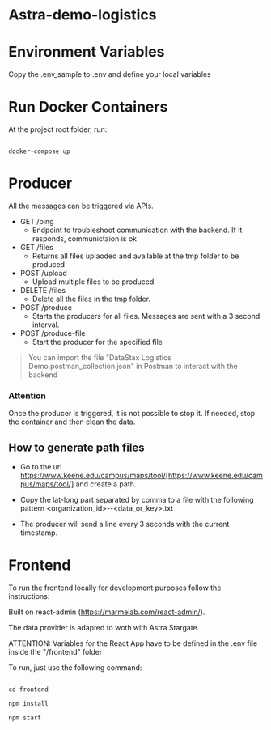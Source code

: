 # Astra-demo-logistics

# Environment Variables

Copy the .env_sample to .env and define your local variables

# Run Docker Containers

At the project root folder, run:

```

docker-compose up

```

# Producer

All the messages can be triggered via APIs.

- GET /ping
  - Endpoint to troubleshoot communication with the backend. If it responds, communictaion is ok
- GET /files
  - Returns all files uplaoded and available at the tmp folder to be produced
- POST /upload
  - Upload multiple files to be produced
- DELETE /files
  - Delete all the files in the tmp folder.
- POST /produce
  - Starts the producers for all files. Messages are sent with a 3 second interval.
- POST /produce-file
  - Start the producer for the specified file

> You can import the file "DataStax Logistics Demo.postman_collection.json" in Postman to interact with the backend

### Attention

Once the producer is triggered, it is not possible to stop it. If needed, stop the container and then clean the data.

## How to generate path files

- Go to the url https://www.keene.edu/campus/maps/tool/[https://www.keene.edu/campus/maps/tool/] and create a path.

- Copy the lat-long part separated by comma to a file with the following pattern <organization_id>-<device-id>-<data_or_key>.txt

- The producer will send a line every 3 seconds with the current timestamp.

# Frontend

To run the frontend locally for development purposes follow the instructions:

Built on react-admin (https://marmelab.com/react-admin/).

The data provider is adapted to woth with Astra Stargate.

ATTENTION: Variables for the React App have to be defined in the .env file inside the "/frontend" folder

To run, just use the following command:

```

cd frontend

npm install

npm start

```
